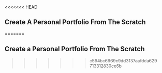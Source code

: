 <<<<<<< HEAD
## Create A Personal Portfolio From The Scratch
=======
## Create a Personal Portfolio From The Scratch
>>>>>>> c594bc6669c9dd3137aafdda629713312830ce6b


